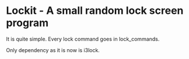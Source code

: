 # Lockit - A small random lock screen program

It is quite simple. Every lock command goes in lock_commands.

Only dependency as it is now is i3lock.
